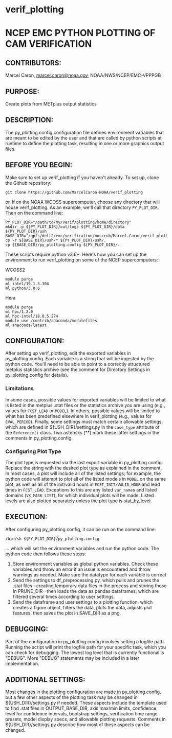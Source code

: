 # verif_plotting

# NCEP EMC PYTHON PLOTTING OF CAM VERIFICATION

## CONTRIBUTORS:     
Marcel Caron, marcel.caron@noaa.gov, NOAA/NWS/NCEP/EMC-VPPPGB

## PURPOSE:          
Create plots from METplus output statistics

## DESCRIPTION:      
The py_plotting.config configuration file defines environment variables that are meant to be
edited by the user and that are called by python scripts at runtime to define
the plotting task, resulting in one or more graphics output files.

## BEFORE YOU BEGIN: 
Make sure to set up verif_plotting if you haven't already.  To set up,
clone the Github repository:

```
git clone https://github.com/MarcelCaron-NOAA/verif_plotting
```

or, if on the NOAA WCOSS supercomputer, choose any directory that will house verif_plotting.  As an example, 
we'll call that directory `PY_PLOT_DIR`.  Then on the command line:

```
PY_PLOT_DIR="/path/to/my/verif/plotting/home/directory"
mkdir -p ${PY_PLOT_DIR}/out/logs ${PY_PLOT_DIR}/data ${PY_PLOT_DIR}/ush
BASE_DIR="/gpfs/dell2/emc/verification/noscrub/Marcel.Caron/verif_plotting"
cp -r ${BASE_DIR}/ush/* ${PY_PLOT_DIR}/ush/.
cp ${BASE_DIR}/py_plotting.config ${PY_PLOT_DIR}/.
```

These scripts require python v3.6+.  Here's how you can set up the environment to run verif_plotting on
some of the NCEP supercomputers:

WCOSS2
```
module purge
ml intel/19.1.3.304
ml python/3.8.6
```

Hera
```
module purge
ml hpc/1.2.0
ml hpc-intel/18.0.5.274
module use /contrib/anaconda/modulefiles
ml anaconda/latest
```

## CONFIGURATION:    
After setting up verif_plotting, edit the exported variables in py_plotting.config.  Each
variable is a string that will be ingested by the python code.  You'll need to
be able to point to a correctly structured metplus statistics archive (see the
comment for Directory Settings in py_plotting.config for details).

### Limitations
In some cases, possible values for exported variables will be limited to what is listed in the
metplus .stat files or the statistics archive you are using (e.g., values for `FCST_LEAD` or `MODEL`).  In
others, possible values will be limited to what has been predefined elsewhere in verif_plotting 
(e.g., values for `EVAL_PERIOD`).  Finally, some settings must match certain
allowable settings, which are defined in ${USH_DIR}/settings.py in the `case_type`
attribute of the `Reference()` class.  Two asterisks (\*\*) mark these latter settings in
the comments in py_plotting.config.

### Configuring Plot Type
The plot type is requested via the last export variable in py_plotting.config.  Replace the string with
the desired plot type as explained in the comment.  In most cases, a plot will
include all of the listed settings; for example, the python code will attempt to
plot all of the listed models in `MODEL` on the same plot, as well as all of the
init/valid hours in `FCST_INIT/VALID_HOUR` and lead times in `FCST_LEAD`.
Exceptions to this are any listed `var_name`s and listed domains (`VX_MASK_LIST`),
for which individual plots will be made. Listed levels are also plotted
separately unless the plot type is stat_by_level.

## EXECUTION:        
After configuring py_plotting.config, it can be run on the command line:

```
/bin/sh ${PY_PLOT_DIR}/py_plotting.config
```

... which will set the environment variables and run the python code. The python
code then follows these steps:
1. Store environment variables as global python variables. Check these 
variables and throw an error if an issue is encountered and throw warnings as
needed. Make sure the datatype for each variable is correct
2. Send the settings to df_preprocessing.py, which pulls and prunes the .stat
files--creating temporary data files in the process and storing those in
PRUNE_DIR--then loads the data as pandas dataframes, which are filtered
several times according to user settings.
3. Send the dataframe and user settings to a plotting function, which creates a
figure object, filters the data, plots the data, adjusts plot features, then
saves the plot in SAVE_DIR as a png.

## DEBUGGING:        
Part of the configuration in py_plotting.config involves setting a logfile path.
Running the script will print the logfile path for your specific task, which you
can check for debugging.  The lowest log level that is currently functional is
"DEBUG". More "DEBUG" statements may be included in a later implementation.

## ADDITIONAL SETTINGS:
Most changes in the plotting configuration are made in py_plotting.config, but a few other aspects 
of the plotting task may be changed in ${USH_DIR}/settings.py if needed.  These aspects include
the template used to find .stat files in OUTPUT_BASE_DIR, axis max/min limits, confidence level for
confidence intervals, bootstrap settings, verification time range presets, model display specs, 
and allowable plotting requests.  Comments in ${USH_DIR}/settings.py describe how most of these 
aspects can be changed.
